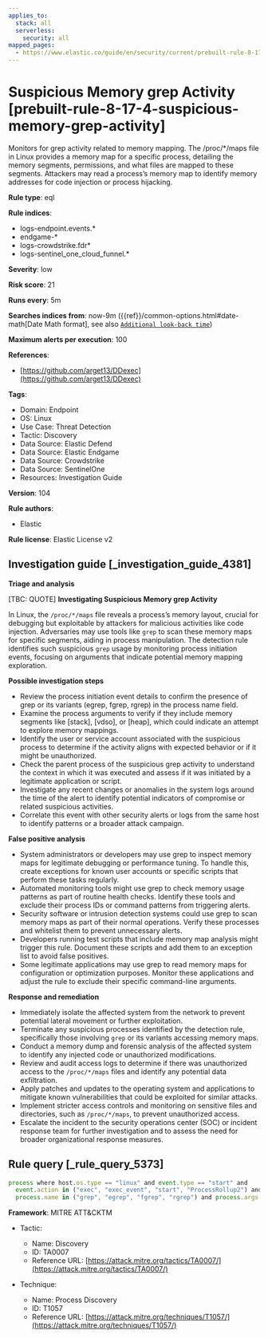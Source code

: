 ```yaml
---
applies_to:
  stack: all
  serverless:
    security: all
mapped_pages:
  - https://www.elastic.co/guide/en/security/current/prebuilt-rule-8-17-4-suspicious-memory-grep-activity.html
---
```


# Suspicious Memory grep Activity [prebuilt-rule-8-17-4-suspicious-memory-grep-activity]

Monitors for grep activity related to memory mapping. The /proc/*/maps file in Linux provides a memory map for a specific process, detailing the memory segments, permissions, and what files are mapped to these segments. Attackers may read a process’s memory map to identify memory addresses for code injection or process hijacking.

**Rule type**: eql

**Rule indices**:

* logs-endpoint.events.*
* endgame-*
* logs-crowdstrike.fdr*
* logs-sentinel_one_cloud_funnel.*

**Severity**: low

**Risk score**: 21

**Runs every**: 5m

**Searches indices from**: now-9m ({{ref}}/common-options.html#date-math[Date Math format], see also [`Additional look-back time`](docs-content://solutions/security/detect-and-alert/create-detection-rule.md#rule-schedule))

**Maximum alerts per execution**: 100

**References**:

* [https://github.com/arget13/DDexec](https://github.com/arget13/DDexec)

**Tags**:

* Domain: Endpoint
* OS: Linux
* Use Case: Threat Detection
* Tactic: Discovery
* Data Source: Elastic Defend
* Data Source: Elastic Endgame
* Data Source: Crowdstrike
* Data Source: SentinelOne
* Resources: Investigation Guide

**Version**: 104

**Rule authors**:

* Elastic

**Rule license**: Elastic License v2

## Investigation guide [_investigation_guide_4381]

**Triage and analysis**

[TBC: QUOTE]
**Investigating Suspicious Memory grep Activity**

In Linux, the `/proc/*/maps` file reveals a process’s memory layout, crucial for debugging but exploitable by attackers for malicious activities like code injection. Adversaries may use tools like `grep` to scan these memory maps for specific segments, aiding in process manipulation. The detection rule identifies such suspicious `grep` usage by monitoring process initiation events, focusing on arguments that indicate potential memory mapping exploration.

**Possible investigation steps**

* Review the process initiation event details to confirm the presence of grep or its variants (egrep, fgrep, rgrep) in the process name field.
* Examine the process arguments to verify if they include memory segments like [stack], [vdso], or [heap], which could indicate an attempt to explore memory mappings.
* Identify the user or service account associated with the suspicious process to determine if the activity aligns with expected behavior or if it might be unauthorized.
* Check the parent process of the suspicious grep activity to understand the context in which it was executed and assess if it was initiated by a legitimate application or script.
* Investigate any recent changes or anomalies in the system logs around the time of the alert to identify potential indicators of compromise or related suspicious activities.
* Correlate this event with other security alerts or logs from the same host to identify patterns or a broader attack campaign.

**False positive analysis**

* System administrators or developers may use grep to inspect memory maps for legitimate debugging or performance tuning. To handle this, create exceptions for known user accounts or specific scripts that perform these tasks regularly.
* Automated monitoring tools might use grep to check memory usage patterns as part of routine health checks. Identify these tools and exclude their process IDs or command patterns from triggering alerts.
* Security software or intrusion detection systems could use grep to scan memory maps as part of their normal operations. Verify these processes and whitelist them to prevent unnecessary alerts.
* Developers running test scripts that include memory map analysis might trigger this rule. Document these scripts and add them to an exception list to avoid false positives.
* Some legitimate applications may use grep to read memory maps for configuration or optimization purposes. Monitor these applications and adjust the rule to exclude their specific command-line arguments.

**Response and remediation**

* Immediately isolate the affected system from the network to prevent potential lateral movement or further exploitation.
* Terminate any suspicious processes identified by the detection rule, specifically those involving `grep` or its variants accessing memory maps.
* Conduct a memory dump and forensic analysis of the affected system to identify any injected code or unauthorized modifications.
* Review and audit access logs to determine if there was unauthorized access to the `/proc/*/maps` files and identify any potential data exfiltration.
* Apply patches and updates to the operating system and applications to mitigate known vulnerabilities that could be exploited for similar attacks.
* Implement stricter access controls and monitoring on sensitive files and directories, such as `/proc/*/maps`, to prevent unauthorized access.
* Escalate the incident to the security operations center (SOC) or incident response team for further investigation and to assess the need for broader organizational response measures.


## Rule query [_rule_query_5373]

```js
process where host.os.type == "linux" and event.type == "start" and
  event.action in ("exec", "exec_event", "start", "ProcessRollup2") and
  process.name in ("grep", "egrep", "fgrep", "rgrep") and process.args in ("[stack]", "[vdso]", "[heap]")
```

**Framework**: MITRE ATT&CKTM

* Tactic:

    * Name: Discovery
    * ID: TA0007
    * Reference URL: [https://attack.mitre.org/tactics/TA0007/](https://attack.mitre.org/tactics/TA0007/)

* Technique:

    * Name: Process Discovery
    * ID: T1057
    * Reference URL: [https://attack.mitre.org/techniques/T1057/](https://attack.mitre.org/techniques/T1057/)



